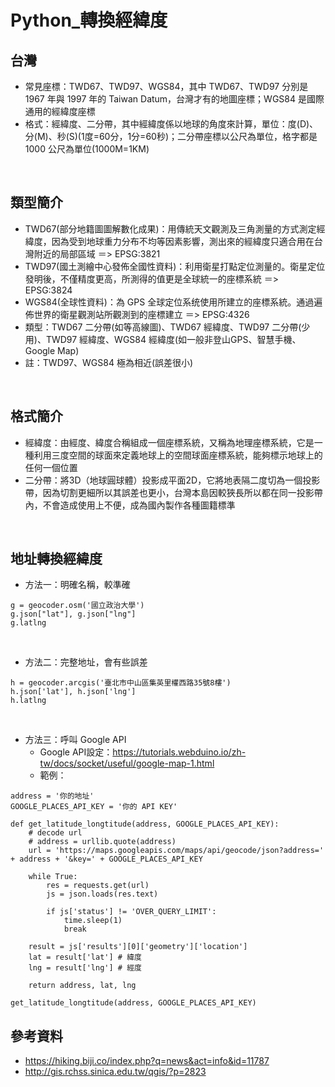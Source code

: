 # Python_轉換經緯度

## 台灣
- 常見座標：TWD67、TWD97、WGS84，其中 TWD67、TWD97 分別是 1967 年與 1997 年的 Taiwan Datum，台灣才有的地圖座標；WGS84 是國際通用的經緯度座標
- 格式：經緯度、二分帶，其中經緯度係以地球的角度來計算，單位：度(D)、分(M)、秒(S)(1度=60分，1分=60秒)；二分帶座標以公尺為單位，格字都是 1000 公尺為單位(1000M=1KM)
<br>

## 類型簡介
- TWD67(部分地籍圖圖解數化成果)：用傳統天文觀測及三角測量的方式測定經緯度，因為受到地球重力分布不均等因素影響，測出來的經緯度只適合用在台灣附近的局部區域 ＝> EPSG:3821
- TWD97(國土測繪中心發佈全國性資料)：利用衛星打點定位測量的。衛星定位發明後，不僅精度更高，所測得的值更是全球統一的座標系統 ＝> EPSG:3824
- WGS84(全球性資料)：為 GPS 全球定位系统使用所建立的座標系統。通過遍佈世界的衛星觀測站所觀測到的座標建立 ＝> EPSG:4326
- 類型：TWD67 二分帶(如等高線圖)、TWD67 經緯度、TWD97 二分帶(少用)、TWD97 經緯度、WGS84 經緯度(如一般非登山GPS、智慧手機、Google Map)
- 註：TWD97、WGS84 極為相近(誤差很小)
<br>

## 格式簡介
- 經緯度：由經度、緯度合稱組成一個座標系統，又稱為地理座標系統，它是一種利用三度空間的球面來定義地球上的空間球面座標系統，能夠標示地球上的任何一個位置
- 二分帶：將3D（地球圓球體）投影成平面2D，它將地表隔二度切為一個投影帶，因為切割更細所以其誤差也更小，台灣本島因較狹長所以都在同一投影帶內，不會造成使用上不便，成為國內製作各種圖籍標準
<br>

## 地址轉換經緯度
- 方法一：明確名稱，較準確
```
g = geocoder.osm('國立政治大學')
g.json["lat"], g.json["lng"]
g.latlng
```
<br>

- 方法二：完整地址，會有些誤差
```
h = geocoder.arcgis('臺北市中山區集英里權西路35號8樓')
h.json['lat'], h.json['lng']
h.latlng
```
<br>

- 方法三：呼叫 Google API
  - Google API設定：https://tutorials.webduino.io/zh-tw/docs/socket/useful/google-map-1.html
  - 範例：
```
address = '你的地址'
GOOGLE_PLACES_API_KEY = '你的 API KEY'

def get_latitude_longtitude(address, GOOGLE_PLACES_API_KEY):
    # decode url
    # address = urllib.quote(address)
    url = 'https://maps.googleapis.com/maps/api/geocode/json?address=' + address + '&key=' + GOOGLE_PLACES_API_KEY
    
    while True:
        res = requests.get(url)
        js = json.loads(res.text)

        if js['status'] != 'OVER_QUERY_LIMIT':
            time.sleep(1)
            break

    result = js['results'][0]['geometry']['location']
    lat = result['lat'] # 緯度
    lng = result['lng'] # 經度

    return address, lat, lng

get_latitude_longtitude(address, GOOGLE_PLACES_API_KEY)
```

## 參考資料
- https://hiking.biji.co/index.php?q=news&act=info&id=11787
- http://gis.rchss.sinica.edu.tw/qgis/?p=2823

